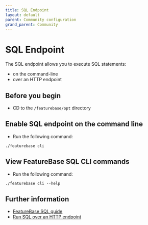 ```yaml
---
title: SQL Endpoint
layout: default
parent: Community configuration
grand_parent: Community
---
```


# SQL Endpoint

The SQL endpoint allows you to execute SQL statements:
* on the command-line
* over an HTTP endpoint

## Before you begin

* CD to the `/featurebase/opt` directory

## Enable SQL endpoint on the command line

* Run the following command:

```
./featurebase cli
```

## View FeatureBase SQL CLI commands

* Run the following command:

```
./featurebase cli --help
```

## Further information

* [FeatureBase SQL guide](/docs/sql-guide/sql-guide-home)
* [Run SQL over an HTTP endpoint](/docs/community/com-api/com-api-sql-endpoint)
